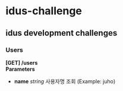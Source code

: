 # idus-challenge
## idus development challenges

### Users
**[GET] /users**   
**Parameters**
- **name**  *string* 사용자명 조회 (Example: juho)
